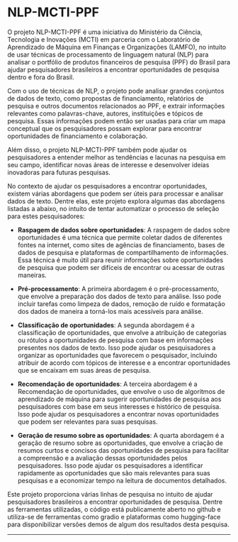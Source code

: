 
# NLP-MCTI-PPF

O projeto NLP-MCTI-PPF é uma iniciativa do Ministério da Ciência, Tecnologia e Inovações (MCTI) em parceria com o Laboratório de Aprendizado de Máquina em Finanças e Organizações (LAMFO), no intuito de usar técnicas de processamento de linguagem natural (NLP) para analisar o portfólio de produtos financeiros de pesquisa (PPF) do Brasil para ajudar pesquisadores brasileiros a encontrar oportunidades de pesquisa dentro e fora do Brasil.

Com o uso de técnicas de NLP, o projeto pode analisar grandes conjuntos de dados de texto, como propostas de financiamento, relatórios de pesquisa e outros documentos relacionados ao PPF, e extrair informações relevantes como palavras-chave, autores, instituições e tópicos de pesquisa. Essas informações podem então ser usadas para criar um mapa conceptual que os pesquisadores possam explorar para encontrar oportunidades de financiamento e colaboração.

Além disso, o projeto NLP-MCTI-PPF também pode ajudar os pesquisadores a entender melhor as tendências e lacunas na pesquisa em seu campo, identificar novas áreas de interesse e desenvolver ideias inovadoras para futuras pesquisas.

No contexto de ajudar os pesquisadores a encontrar oportunidades, existem várias abordagens que podem ser úteis para processar e analisar dados de texto. Dentre elas, este projeto explora algumas das abordagens listadas a abaixo, no intuito de tentar automatizar o processo de seleção para estes pesquisadores:

+ **Raspagem de dados sobre oportunidades**: A raspagem de dados sobre oportunidades é uma técnica que permite coletar dados de diferentes fontes na internet, como sites de agências de financiamento, bases de dados de pesquisa e plataformas de compartilhamento de informações. Essa técnica é muito útil para reunir informações sobre oportunidades de pesquisa que podem ser difíceis de encontrar ou acessar de outras maneiras.

+ **Pré-processamento**: A primeira abordagem é o pré-processamento, que envolve a preparação dos dados de texto para análise. Isso pode incluir tarefas como limpeza de dados, remoção de ruído e formatação dos dados de maneira a torná-los mais acessíveis para análise.

+ **Classificação de oportunidades**: A segunda abordagem é a classificação de oportunidades, que envolve a atribuição de categorias ou rótulos a oportunidades de pesquisa com base em informações presentes nos dados de texto. Isso pode ajudar os pesquisadores a organizar as oportunidades que favorecem o pesquisador, incluindo atribuir de acordo com tópicos de interesse e a encontrar oportunidades que se encaixam em suas áreas de pesquisa.

+ **Recomendação de oportunidades**: A terceira abordagem é a Recomendação de oportunidades, que envolve o uso de algoritmos de aprendizado de máquina para sugerir oportunidades de pesquisa aos pesquisadores com base em seus interesses e histórico de pesquisa. Isso pode ajudar os pesquisadores a encontrar novas oportunidades que podem ser relevantes para suas pesquisas.

+ **Geração de resumo sobre as oportunidades**: A quarta abordagem é a geração de resumo sobre as oportunidades, que envolve a criação de resumos curtos e concisos das oportunidades de pesquisa para facilitar a compreensão e a avaliação dessas oportunidades pelos pesquisadores. Isso pode ajudar os pesquisadores a identificar rapidamente as oportunidades que são mais relevantes para suas pesquisas e a economizar tempo na leitura de documentos detalhados.

Este projeto proporciona várias linhas de pesquisa no intuito de ajudar pesquisadores brasileiros a encontrar oportunidades de pesquisa. Dentre as ferramentas utilizadas, o código está publicamente aberto no github e utiliza-se de ferramentas como gradio e plataformas como hugging-face para disponibilizar versões demos de algum dos resultados desta pesquisa.

---


